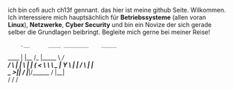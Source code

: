 ich bin cofi auch ch13f gennant. das hier ist meine github Seite. Wilkommen.
Ich interessiere mich hauptsächlich für **Betriebssysteme** (allen voran **Linux**), **Netzwerke**, **Cyber Security** und bin ein Novize der sich gerade selber die Grundlagen beibringt.
Begleite mich gerne bei meiner Reise! 


        .__      ____ ________    _____ 
  ____  |  |__  /_   |\_____  \ _/ ____\
_/ ___\ |  |  \  |   |  _(__  < \   __\ 
\  \___ |   Y  \ |   | /       \ |  |   
 \___  >|___|  / |___|/______  / |__|   
     \/      \/              \/         


